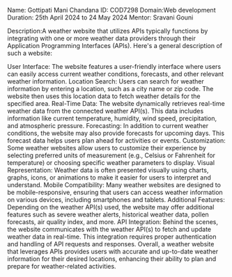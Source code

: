 Name: Gottipati Mani Chandana
ID: COD7298
Domain:Web development
Duration: 25th April 2024 to 24 May 2024
Mentor: Sravani Gouni

Description:A weather website that utilizes APIs typically functions by integrating with one or more weather data providers through their Application Programming Interfaces (APIs). Here's a general description of such a website:

User Interface: The website features a user-friendly interface where users can easily access current weather conditions, forecasts, and other relevant weather information.
Location Search: Users can search for weather information by entering a location, such as a city name or zip code. The website then uses this location data to fetch weather details for the specified area.
Real-Time Data: The website dynamically retrieves real-time weather data from the connected weather API(s). This data includes information like current temperature, humidity, wind speed, precipitation, and atmospheric pressure.
Forecasting: In addition to current weather conditions, the website may also provide forecasts for upcoming days. This forecast data helps users plan ahead for activities or events.
Customization: Some weather websites allow users to customize their experience by selecting preferred units of measurement (e.g., Celsius or Fahrenheit for temperature) or choosing specific weather parameters to display.
Visual Representation: Weather data is often presented visually using charts, graphs, icons, or animations to make it easier for users to interpret and understand.
Mobile Compatibility: Many weather websites are designed to be mobile-responsive, ensuring that users can access weather information on various devices, including smartphones and tablets.
Additional Features: Depending on the weather API(s) used, the website may offer additional features such as severe weather alerts, historical weather data, pollen forecasts, air quality index, and more.
API Integration: Behind the scenes, the website communicates with the weather API(s) to fetch and update weather data in real-time. This integration requires proper authentication and handling of API requests and responses.
Overall, a weather website that leverages APIs provides users with accurate and up-to-date weather information for their desired locations, enhancing their ability to plan and prepare for weather-related activities.



